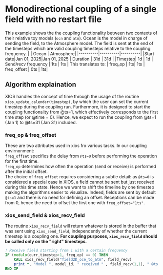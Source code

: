 # Monodirectional coupling of a single field with no restart file

This example shows the the coupling functionality between two contexts of their relative toy models (`ocn` and `atm`). Ocean is the model in charge of sending the field, to the Atmosphere model. The field is sent at the end of the timesteps which are valid coupling timesteps relative to the coupling frequency.
|  | Ocean | Atmosphere|
|----------|----------|----------|
|Start date|Jan 01, 2025|Jan 01, 2025 
| Duration  |  31d       | 31d         |
|Timestep| 1d | 1d
| Send/recv frequency          | 1ts          | 1ts         |
This translates to:
| freq_op | 1ts| 1ts
| freq_offset | 0ts | 1ts|


## Algorithm explaination
XIOS handles the concept of time through the usage of the routine `xios_update_calendar(timestep)`, by which the user can set the current timestep during the coupling run.
Furthermore, it is designed to start the coupling functionality from @ts=1, which effectively corresponds to the first time step (or @time = 0). Hence, we expect to run the coupling from @ts=1 (Jan 1) to @ts=31 (Jan 31) included.

### freq_op & freq_offset
These are two attributes used in xios fro various tasks. In our coupling envirnonment:\
`freq_offset` specifies the delay from `@ts=0` before performing the operation for the first time.\
`freq_op` determines how often the operation (send or receive) is performed after the initial offset.\
The choice of `freq_offset` requires considering a subtle detail: as `@ts=0` is considered a special case in XIOS, a field cannot be sent but just received during this time state. Hence we want to shift the timeline by one timestep making the algorithms easier to visualize. Indeed, fields are sent by default `@ts=1` and there is no need for defining an offset. Receptions can be made from 0, hence the need to offset the first one with `freq_offset="1ts"`.

### xios_send_field & xios_recv_field
The routine `xios_recv_field` will return whatever is stored in the buffer that was sent using `xios_send_field`, independently of whether the current timestep is a coupling one. **For coupling purposes, `xios_recv_field` should be called only on the "right" timesteps.**
```fortran
! Receive field starting from 1 with a certain frequency
IF (modulo(curr_timestep-1, freq_op) == 0) THEN
    CALL xios_recv_field("field2D_oce_to_atm", field_recv)
    print *, "Model ", model_id, " received " , field_recv(1,1), " @ts = ", curr_timestep
END IF
```


